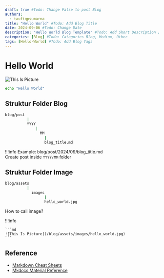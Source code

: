 ```yaml
---
draft: true #Todo: Change False to post Blog
authors: 
  - taufiqpsumarna
title: "Hello World" #Todo: Add Blog Title
date: 2024-09-06 #Todo: Change Date
description: "Hello World Blog Template" #Todo: Add Short Description / Subtitle
categories: [Blog] #Todo: Categories Blog, Medium, Other
tags: [Hello-World] #Todo: Add Blog Tags
---
```


# Hello World

![This Is Picture](/assets/images/hello_world.jpg)


``` bash
echo "Hello World"
```

## Struktur Folder Blog
```bash
blog/post
          |
          YYYY
              |
                MM
                  |
                  blog_title.md
```
!!!info
    Example: blog/post/2024/09/blog_title.md <br>
    Create post inside ```YYYY/MM``` folder

## Struktur Folder Image
```bash
blog/assets
          |
            images
                  |
                  hello_world.jpg
```
How to call image?

!!!info

    ```md
    ![This Is Picture](/blog/assets/images/hello_world.jpg)
    ```

## Reference
- [Markdown Cheat Sheets](https://www.markdownguide.org/cheat-sheet/)
- [Mkdocs Material Reference](https://squidfunk.github.io/mkdocs-material/reference/)